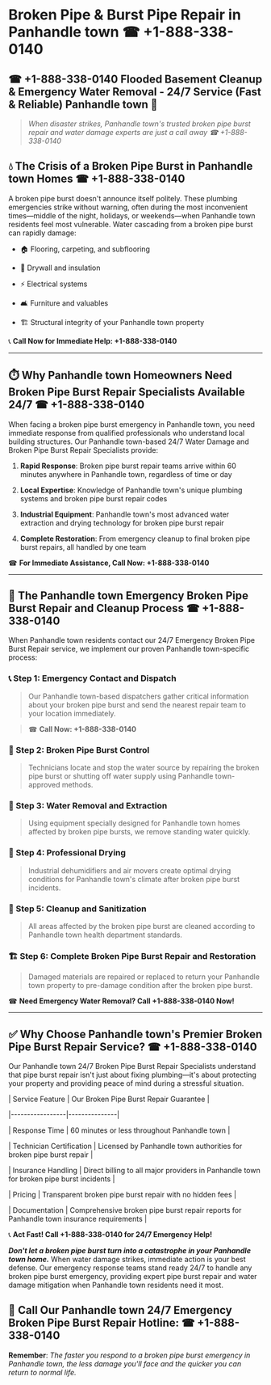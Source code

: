 # Broken Pipe & Burst Pipe Repair in Panhandle town ☎ +1-888-338-0140  
## ☎ +1-888-338-0140 Flooded Basement Cleanup & Emergency Water Removal - 24/7 Service (Fast & Reliable) Panhandle town 🚨  

> *When disaster strikes, Panhandle town's trusted broken pipe burst repair and water damage experts are just a call away ☎ +1-888-338-0140*  

## 💧 The Crisis of a Broken Pipe Burst in Panhandle town Homes ☎ +1-888-338-0140  

A broken pipe burst doesn't announce itself politely. These plumbing emergencies strike without warning, often during the most inconvenient times—middle of the night, holidays, or weekends—when Panhandle town residents feel most vulnerable. Water cascading from a broken pipe burst can rapidly damage:  

* 🏠 Flooring, carpeting, and subflooring  
* 🧱 Drywall and insulation  
* ⚡ Electrical systems  
* 🛋️ Furniture and valuables  
* 🏗️ Structural integrity of your Panhandle town property  

📞 **Call Now for Immediate Help: +1-888-338-0140**  

---  

## ⏱️ Why Panhandle town Homeowners Need Broken Pipe Burst Repair Specialists Available 24/7 ☎ +1-888-338-0140  

When facing a broken pipe burst emergency in Panhandle town, you need immediate response from qualified professionals who understand local building structures. Our Panhandle town-based 24/7 Water Damage and Broken Pipe Burst Repair Specialists provide:  

1. **Rapid Response**: Broken pipe burst repair teams arrive within 60 minutes anywhere in Panhandle town, regardless of time or day  
2. **Local Expertise**: Knowledge of Panhandle town's unique plumbing systems and broken pipe burst repair codes  
3. **Industrial Equipment**: Panhandle town's most advanced water extraction and drying technology for broken pipe burst repair  
4. **Complete Restoration**: From emergency cleanup to final broken pipe burst repairs, all handled by one team  

☎ **For Immediate Assistance, Call Now: +1-888-338-0140**  

---  

## 🔧 The Panhandle town Emergency Broken Pipe Burst Repair and Cleanup Process ☎ +1-888-338-0140  

When Panhandle town residents contact our 24/7 Emergency Broken Pipe Burst Repair service, we implement our proven Panhandle town-specific process:  

### 📞 Step 1: Emergency Contact and Dispatch  
> Our Panhandle town-based dispatchers gather critical information about your broken pipe burst and send the nearest repair team to your location immediately.  
> ☎ **Call Now: +1-888-338-0140**  

### 🚿 Step 2: Broken Pipe Burst Control  
> Technicians locate and stop the water source by repairing the broken pipe burst or shutting off water supply using Panhandle town-approved methods.  

### 🌊 Step 3: Water Removal and Extraction  
> Using equipment specially designed for Panhandle town homes affected by broken pipe bursts, we remove standing water quickly.  

### 💨 Step 4: Professional Drying  
> Industrial dehumidifiers and air movers create optimal drying conditions for Panhandle town's climate after broken pipe burst incidents.  

### 🧼 Step 5: Cleanup and Sanitization  
> All areas affected by the broken pipe burst are cleaned according to Panhandle town health department standards.  

### 🏗️ Step 6: Complete Broken Pipe Burst Repair and Restoration  
> Damaged materials are repaired or replaced to return your Panhandle town property to pre-damage condition after the broken pipe burst.  

☎ **Need Emergency Water Removal? Call +1-888-338-0140 Now!**  

---  

## ✅ Why Choose Panhandle town's Premier Broken Pipe Burst Repair Service? ☎ +1-888-338-0140  

Our Panhandle town 24/7 Broken Pipe Burst Repair Specialists understand that pipe burst repair isn't just about fixing plumbing—it's about protecting your property and providing peace of mind during a stressful situation.  

| Service Feature | Our Broken Pipe Burst Repair Guarantee |  
|-----------------|---------------|  
| Response Time | 60 minutes or less throughout Panhandle town |  
| Technician Certification | Licensed by Panhandle town authorities for broken pipe burst repair |  
| Insurance Handling | Direct billing to all major providers in Panhandle town for broken pipe burst incidents |  
| Pricing | Transparent broken pipe burst repair with no hidden fees |  
| Documentation | Comprehensive broken pipe burst repair reports for Panhandle town insurance requirements |  

📞 **Act Fast! Call +1-888-338-0140 for 24/7 Emergency Help!**  

***Don't let a broken pipe burst turn into a catastrophe in your Panhandle town home.*** When water damage strikes, immediate action is your best defense. Our emergency response teams stand ready 24/7 to handle any broken pipe burst emergency, providing expert pipe burst repair and water damage mitigation when Panhandle town residents need it most.  

## 📱 Call Our Panhandle town 24/7 Emergency Broken Pipe Burst Repair Hotline: ☎ +1-888-338-0140  

**Remember**: *The faster you respond to a broken pipe burst emergency in Panhandle town, the less damage you'll face and the quicker you can return to normal life.*